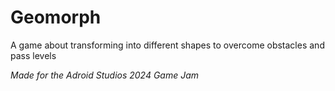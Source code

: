# Geomorph

A game about transforming into different shapes to overcome obstacles and pass levels

*Made for the Adroid Studios 2024 Game Jam*
